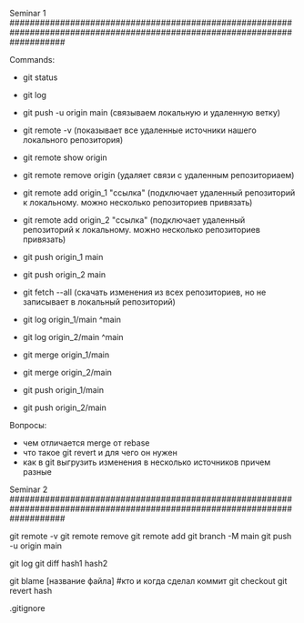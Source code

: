 Seminar 1
###########################################################################################################################

Commands:
- git status
- git log
- git push -u origin main (связываем локальную и удаленную ветку)
- git remote -v (показывает все удаленные источники нашего локального репозитория)
- git remote show origin
- git remote remove origin (удаляет связи с удаленным репозиториаем)
- git remote add origin_1 "ссылка" (подключает удаленный репозиторий к локальному. можно несколько репозиториев привязать)
- git remote add origin_2 "ссылка" (подключает удаленный репозиторий к локальному. можно несколько репозиториев привязать)
- git push origin_1 main
- git push origin_2 main
- git fetch --all (скачать изменения из всех репозиториев, но не записывает в локальный репозиторий)

- git log origin_1/main ^main
- git log origin_2/main ^main

- git merge origin_1/main
- git merge origin_2/main

- git push origin_1/main
- git push origin_2/main

Вопросы:
- чем отличается merge от rebase
- что такое git revert и для чего он нужен
- как в git выгрузить изменения в несколько источников причем разные 


Seminar 2
###########################################################################################################################


git remote -v
git remote remove
git remote add
git branch -M main
git push -u origin main

git log 
git diff hash1 hash2

git blame [название файла]  #кто и когда сделал коммит
git checkout
git revert hash

.gitignore 



